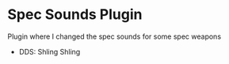# Spec Sounds Plugin
Plugin where I changed the spec sounds for some spec weapons
- DDS: Shling Shling
